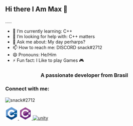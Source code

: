 ## Hi there  I Am Max 👋

<!--
**max1337xyz/max1337xyz** is a ✨ _special_ ✨ repository because its `README.md` (this file) appears on your GitHub profile.
-->.....

- 🌱 I’m currently learning: C++
- 🤔 I’m looking for help with: C++ matters
- 💬 Ask me about: My day perharps?
- 📫 How to reach me: DISCORD snack#2712
- 😄 Pronouns: He/Him
- ⚡ Fun fact: I Like to play Games 🎮

<h3 align="center">A passionate  developer from Brasil <h3>

<h3 align="left">Connect with me:</h3>
<p align="left">
<a target="blank"><img align="center" src="https://raw.githubusercontent.com/rahuldkjain/github-profile-readme-generator/master/src/images/icons/Social/discord.svg" alt="snack#2712" height="30" width="40" /></a>
</p>

<p align="left"> <a href="https://www.w3schools.com/cpp/" target="_blank" rel="noreferrer"> <img src="https://raw.githubusercontent.com/devicons/devicon/master/icons/cplusplus/cplusplus-original.svg" alt="cplusplus" width="40" height="40"/> </a> <a href="https://www.w3schools.com/cs/" target="_blank" rel="noreferrer"> <img src="https://raw.githubusercontent.com/devicons/devicon/master/icons/csharp/csharp-original.svg" alt="csharp" width="40" height="40"/> </a> <a href="https://unity.com/" target="_blank" rel="noreferrer"> <img src="https://www.vectorlogo.zone/logos/unity3d/unity3d-icon.svg" alt="unity" width="40" height="40"/> </a> </p>


